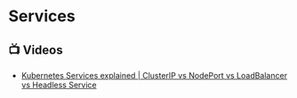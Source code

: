 # Services

## 📺 Videos
- [Kubernetes Services explained | ClusterIP vs NodePort vs LoadBalancer vs Headless Service](https://www.youtube.com/watch?v=T4Z7visMM4E)
